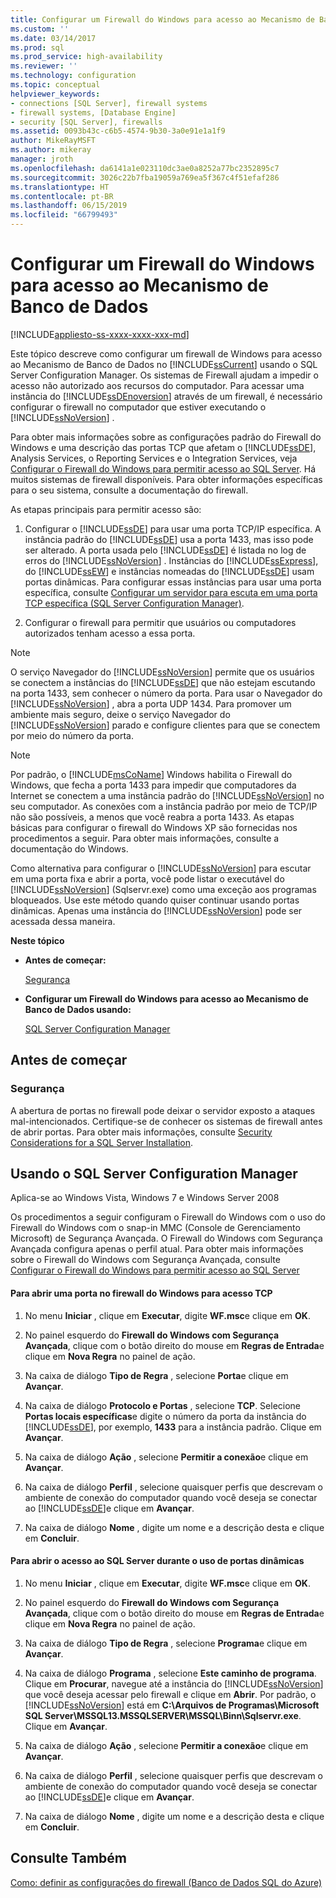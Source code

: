 ```yaml
---
title: Configurar um Firewall do Windows para acesso ao Mecanismo de Banco de Dados | Microsoft Docs
ms.custom: ''
ms.date: 03/14/2017
ms.prod: sql
ms.prod_service: high-availability
ms.reviewer: ''
ms.technology: configuration
ms.topic: conceptual
helpviewer_keywords:
- connections [SQL Server], firewall systems
- firewall systems, [Database Engine]
- security [SQL Server], firewalls
ms.assetid: 0093b43c-c6b5-4574-9b30-3a0e91e1a1f9
author: MikeRayMSFT
ms.author: mikeray
manager: jroth
ms.openlocfilehash: da6141a1e023110dc3ae0a8252a77bc2352895c7
ms.sourcegitcommit: 3026c22b7fba19059a769ea5f367c4f51efaf286
ms.translationtype: HT
ms.contentlocale: pt-BR
ms.lasthandoff: 06/15/2019
ms.locfileid: "66799493"
---
```

# <a name="configure-a-windows-firewall-for-database-engine-access"></a>Configurar um Firewall do Windows para acesso ao Mecanismo de Banco de Dados
[!INCLUDE[appliesto-ss-xxxx-xxxx-xxx-md](../../includes/appliesto-ss-xxxx-xxxx-xxx-md.md)]


  Este tópico descreve como configurar um firewall de Windows para acesso ao Mecanismo de Banco de Dados no [!INCLUDE[ssCurrent](../../includes/sscurrent-md.md)] usando o SQL Server Configuration Manager. Os sistemas de Firewall ajudam a impedir o acesso não autorizado aos recursos do computador. Para acessar uma instância do [!INCLUDE[ssDEnoversion](../../includes/ssdenoversion-md.md)] através de um firewall, é necessário configurar o firewall no computador que estiver executando o [!INCLUDE[ssNoVersion](../../includes/ssnoversion-md.md)] .  
  
 Para obter mais informações sobre as configurações padrão do Firewall do Windows e uma descrição das portas TCP que afetam o [!INCLUDE[ssDE](../../includes/ssde-md.md)], Analysis Services, o Reporting Services e o Integration Services, veja [Configurar o Firewall do Windows para permitir acesso ao SQL Server](../../sql-server/install/configure-the-windows-firewall-to-allow-sql-server-access.md). Há muitos sistemas de firewall disponíveis. Para obter informações específicas para o seu sistema, consulte a documentação do firewall.  
  
 As etapas principais para permitir acesso são:  
  
1.  Configurar o [!INCLUDE[ssDE](../../includes/ssde-md.md)] para usar uma porta TCP/IP específica. A instância padrão do [!INCLUDE[ssDE](../../includes/ssde-md.md)] usa a porta 1433, mas isso pode ser alterado. A porta usada pelo [!INCLUDE[ssDE](../../includes/ssde-md.md)] é listada no log de erros do [!INCLUDE[ssNoVersion](../../includes/ssnoversion-md.md)] . Instâncias do [!INCLUDE[ssExpress](../../includes/ssexpress-md.md)], do [!INCLUDE[ssEW](../../includes/ssew-md.md)] e instâncias nomeadas do [!INCLUDE[ssDE](../../includes/ssde-md.md)] usam portas dinâmicas. Para configurar essas instâncias para usar uma porta específica, consulte [Configurar um servidor para escuta em uma porta TCP específica &#40;SQL Server Configuration Manager&#41;](../../database-engine/configure-windows/configure-a-server-to-listen-on-a-specific-tcp-port.md).  
  
2.  Configurar o firewall para permitir que usuários ou computadores autorizados tenham acesso a essa porta.  
  
> [!NOTE]  
>  O serviço Navegador do [!INCLUDE[ssNoVersion](../../includes/ssnoversion-md.md)] permite que os usuários se conectem a instâncias do [!INCLUDE[ssDE](../../includes/ssde-md.md)] que não estejam escutando na porta 1433, sem conhecer o número da porta. Para usar o Navegador do [!INCLUDE[ssNoVersion](../../includes/ssnoversion-md.md)] , abra a porta UDP 1434. Para promover um ambiente mais seguro, deixe o serviço Navegador do [!INCLUDE[ssNoVersion](../../includes/ssnoversion-md.md)] parado e configure clientes para que se conectem por meio do número da porta.  
  
> [!NOTE]  
>  Por padrão, o [!INCLUDE[msCoName](../../includes/msconame-md.md)] Windows habilita o Firewall do Windows, que fecha a porta 1433 para impedir que computadores da Internet se conectem a uma instância padrão do [!INCLUDE[ssNoVersion](../../includes/ssnoversion-md.md)] no seu computador. As conexões com a instância padrão por meio de TCP/IP não são possíveis, a menos que você reabra a porta 1433. As etapas básicas para configurar o firewall do Windows XP são fornecidas nos procedimentos a seguir. Para obter mais informações, consulte a documentação do Windows.  
  
 Como alternativa para configurar o [!INCLUDE[ssNoVersion](../../includes/ssnoversion-md.md)] para escutar em uma porta fixa e abrir a porta, você pode listar o executável do [!INCLUDE[ssNoVersion](../../includes/ssnoversion-md.md)] (Sqlservr.exe) como uma exceção aos programas bloqueados. Use este método quando quiser continuar usando portas dinâmicas. Apenas uma instância do [!INCLUDE[ssNoVersion](../../includes/ssnoversion-md.md)] pode ser acessada dessa maneira.  
  
 **Neste tópico**  
  
-   **Antes de começar:**  
  
     [Segurança](#Security)  
  
-   **Configurar um Firewall do Windows para acesso ao Mecanismo de Banco de Dados usando:**  
  
     [SQL Server Configuration Manager](#SSMSProcedure)  
  
## <a name="before-you-begin"></a>Antes de começar  
  
###  <a name="Security"></a> Segurança  
 A abertura de portas no firewall pode deixar o servidor exposto a ataques mal-intencionados. Certifique-se de conhecer os sistemas de firewall antes de abrir portas. Para obter mais informações, consulte [Security Considerations for a SQL Server Installation](../../sql-server/install/security-considerations-for-a-sql-server-installation.md).  
  
##  <a name="SSMSProcedure"></a> Usando o SQL Server Configuration Manager  
 Aplica-se ao Windows Vista, Windows 7 e Windows Server 2008  
  
 Os procedimentos a seguir configuram o Firewall do Windows com o uso do Firewall do Windows com o snap-in MMC (Console de Gerenciamento Microsoft) de Segurança Avançada. O Firewall do Windows com Segurança Avançada configura apenas o perfil atual. Para obter mais informações sobre o Firewall do Windows com Segurança Avançada, consulte [Configurar o Firewall do Windows para permitir acesso ao SQL Server](../../sql-server/install/configure-the-windows-firewall-to-allow-sql-server-access.md)  
  
#### <a name="to-open-a-port-in-the-windows-firewall-for-tcp-access"></a>Para abrir uma porta no firewall do Windows para acesso TCP  
  
1.  No menu **Iniciar** , clique em **Executar**, digite **WF.msc**e clique em **OK**.  
  
2.  No painel esquerdo do **Firewall do Windows com Segurança Avançada**, clique com o botão direito do mouse em **Regras de Entrada**e clique em **Nova Regra** no painel de ação.  
  
3.  Na caixa de diálogo **Tipo de Regra** , selecione **Porta**e clique em **Avançar**.  
  
4.  Na caixa de diálogo **Protocolo e Portas** , selecione **TCP**. Selecione **Portas locais específicas**e digite o número da porta da instância do [!INCLUDE[ssDE](../../includes/ssde-md.md)], por exemplo, **1433** para a instância padrão. Clique em **Avançar**.  
  
5.  Na caixa de diálogo **Ação** , selecione **Permitir a conexão**e clique em **Avançar**.  
  
6.  Na caixa de diálogo **Perfil** , selecione quaisquer perfis que descrevam o ambiente de conexão do computador quando você deseja se conectar ao [!INCLUDE[ssDE](../../includes/ssde-md.md)]e clique em **Avançar**.  
  
7.  Na caixa de diálogo **Nome** , digite um nome e a descrição desta e clique em **Concluir**.  
  
#### <a name="to-open-access-to-sql-server-when-using-dynamic-ports"></a>Para abrir o acesso ao SQL Server durante o uso de portas dinâmicas  
  
1.  No menu **Iniciar** , clique em **Executar**, digite **WF.msc**e clique em **OK**.  
  
2.  No painel esquerdo do **Firewall do Windows com Segurança Avançada**, clique com o botão direito do mouse em **Regras de Entrada**e clique em **Nova Regra** no painel de ação.  
  
3.  Na caixa de diálogo **Tipo de Regra** , selecione **Programa**e clique em **Avançar**.  
  
4.  Na caixa de diálogo **Programa** , selecione **Este caminho de programa**. Clique em **Procurar**, navegue até a instância do [!INCLUDE[ssNoVersion](../../includes/ssnoversion-md.md)] que você deseja acessar pelo firewall e clique em **Abrir**. Por padrão, o [!INCLUDE[ssNoVersion](../../includes/ssnoversion-md.md)] está em **C:\Arquivos de Programas\Microsoft SQL Server\MSSQL13.MSSQLSERVER\MSSQL\Binn\Sqlservr.exe**. Clique em **Avançar**.  
  
5.  Na caixa de diálogo **Ação** , selecione **Permitir a conexão**e clique em **Avançar**.  
  
6.  Na caixa de diálogo **Perfil** , selecione quaisquer perfis que descrevam o ambiente de conexão do computador quando você deseja se conectar ao [!INCLUDE[ssDE](../../includes/ssde-md.md)]e clique em **Avançar**.  
  
7.  Na caixa de diálogo **Nome** , digite um nome e a descrição desta e clique em **Concluir**.  
  
## <a name="see-also"></a>Consulte Também  
 [Como: definir as configurações do firewall (Banco de Dados SQL do Azure)](https://azure.microsoft.com/documentation/articles/sql-database-configure-firewall-settings/)  
  
  
